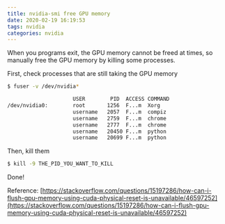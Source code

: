 ```yaml
---
title: nvidia-smi free GPU memory
date: 2020-02-19 16:19:53
tags: nvidia
categories: nvidia
---
```


When you programs exit, the GPU memory cannot be freed at times, so manually free the GPU memory by killing some processes.

First, check processes that are still taking the GPU memory

```bash
$ fuser -v /dev/nvidia*

                     USER        PID  ACCESS COMMAND
/dev/nvidia0:        root       1256  F...m  Xorg
                     username   2057  F...m  compiz
                     username   2759  F...m  chrome
                     username   2777  F...m  chrome
                     username   20450 F...m  python
                     username   20699 F...m  python
```
Then, kill them

```bash
$ kill -9 THE_PID_YOU_WANT_TO_KILL
```


Done!


Reference: [https://stackoverflow.com/questions/15197286/how-can-i-flush-gpu-memory-using-cuda-physical-reset-is-unavailable/46597252](https://stackoverflow.com/questions/15197286/how-can-i-flush-gpu-memory-using-cuda-physical-reset-is-unavailable/46597252)
